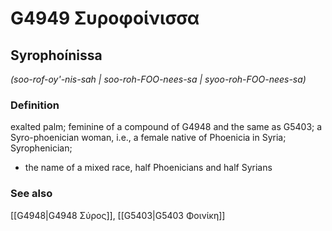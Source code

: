 # G4949 Συροφοίνισσα

## Syrophoínissa

_(soo-rof-oy'-nis-sah | soo-roh-FOO-nees-sa | syoo-roh-FOO-nees-sa)_

### Definition

exalted palm; feminine of a compound of G4948 and the same as G5403; a Syro-phoenician woman, i.e., a female native of Phoenicia in Syria; Syrophenician; 

- the name of a mixed race, half Phoenicians and half Syrians

### See also

[[G4948|G4948 Σύρος]], [[G5403|G5403 Φοινίκη]]
